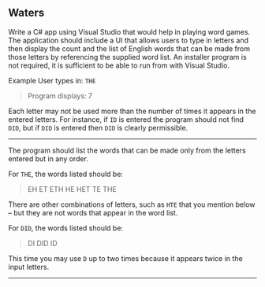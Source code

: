 ## Waters


Write a C# app using Visual Studio that would help in playing word games. The application should include a UI that allows users to type in letters and then display the count and the list of English words that can be made from those letters by referencing the supplied word list. An installer program is not required, it is sufficient to be able to run from with Visual Studio.

Example
User types in: `THE`

> Program displays: 7

Each letter may not be used more than the number of times it appears in the entered letters. For instance, if `ID` is entered the program should not find `DID`, but if `DID` is entered then `DID` is clearly permissible.

<hr>

The program should list the words that can be made only from the letters entered but in any order.

For `THE`, the words listed should be:
> EH
> ET
> ETH
> HE
> HET
> TE
> THE

There are other combinations of letters, such as `HTE` that you mention below – but they are not words that appear in the word list.

For `DID`, the words listed should be:
> DI
> DID
> ID

This time you may use `D` up to two times because it appears twice in the input letters.

<hr>
